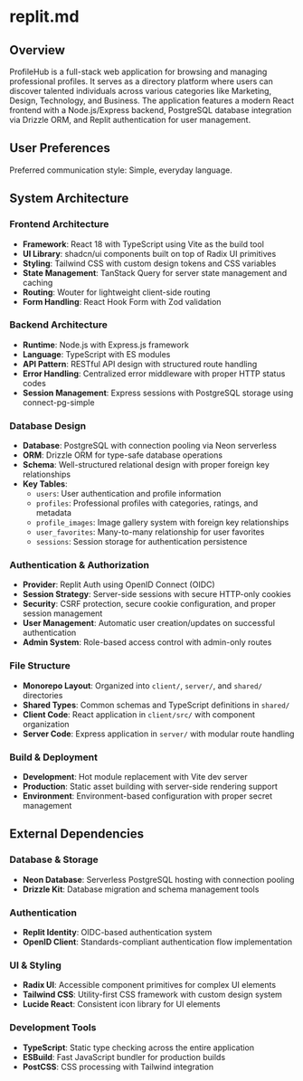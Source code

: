 # replit.md

## Overview

ProfileHub is a full-stack web application for browsing and managing professional profiles. It serves as a directory platform where users can discover talented individuals across various categories like Marketing, Design, Technology, and Business. The application features a modern React frontend with a Node.js/Express backend, PostgreSQL database integration via Drizzle ORM, and Replit authentication for user management.

## User Preferences

Preferred communication style: Simple, everyday language.

## System Architecture

### Frontend Architecture
- **Framework**: React 18 with TypeScript using Vite as the build tool
- **UI Library**: shadcn/ui components built on top of Radix UI primitives
- **Styling**: Tailwind CSS with custom design tokens and CSS variables
- **State Management**: TanStack Query for server state management and caching
- **Routing**: Wouter for lightweight client-side routing
- **Form Handling**: React Hook Form with Zod validation

### Backend Architecture
- **Runtime**: Node.js with Express.js framework
- **Language**: TypeScript with ES modules
- **API Pattern**: RESTful API design with structured route handling
- **Error Handling**: Centralized error middleware with proper HTTP status codes
- **Session Management**: Express sessions with PostgreSQL storage using connect-pg-simple

### Database Design
- **Database**: PostgreSQL with connection pooling via Neon serverless
- **ORM**: Drizzle ORM for type-safe database operations
- **Schema**: Well-structured relational design with proper foreign key relationships
- **Key Tables**:
  - `users`: User authentication and profile information
  - `profiles`: Professional profiles with categories, ratings, and metadata
  - `profile_images`: Image gallery system with foreign key relationships
  - `user_favorites`: Many-to-many relationship for user favorites
  - `sessions`: Session storage for authentication persistence

### Authentication & Authorization
- **Provider**: Replit Auth using OpenID Connect (OIDC)
- **Session Strategy**: Server-side sessions with secure HTTP-only cookies
- **Security**: CSRF protection, secure cookie configuration, and proper session management
- **User Management**: Automatic user creation/updates on successful authentication
- **Admin System**: Role-based access control with admin-only routes

### File Structure
- **Monorepo Layout**: Organized into `client/`, `server/`, and `shared/` directories
- **Shared Types**: Common schemas and TypeScript definitions in `shared/`
- **Client Code**: React application in `client/src/` with component organization
- **Server Code**: Express application in `server/` with modular route handling

### Build & Deployment
- **Development**: Hot module replacement with Vite dev server
- **Production**: Static asset building with server-side rendering support
- **Environment**: Environment-based configuration with proper secret management

## External Dependencies

### Database & Storage
- **Neon Database**: Serverless PostgreSQL hosting with connection pooling
- **Drizzle Kit**: Database migration and schema management tools

### Authentication
- **Replit Identity**: OIDC-based authentication system
- **OpenID Client**: Standards-compliant authentication flow implementation

### UI & Styling
- **Radix UI**: Accessible component primitives for complex UI elements
- **Tailwind CSS**: Utility-first CSS framework with custom design system
- **Lucide React**: Consistent icon library for UI elements

### Development Tools
- **TypeScript**: Static type checking across the entire application
- **ESBuild**: Fast JavaScript bundler for production builds
- **PostCSS**: CSS processing with Tailwind integration
